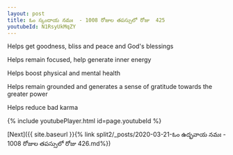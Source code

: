 ```yaml
---
layout: post
title: ఓం స్కందాయ నమః  - 1008 రోజుల తపస్సులో రోజు  425
youtubeId: N1RsyUkMqZY
---
```

 
 
Helps get goodness, bliss and peace and God's blessings
 
Helps remain focused, help generate inner energy 
 
Helps boost physical and mental health 
 
Helps remain grounded and generates a sense of gratitude towards the greater power 
 
Helps reduce bad karma
 
 
 
 


{% include youtubePlayer.html id=page.youtubeId %}
 
[Next]({{ site.baseurl }}{% link  split2/_posts/2020-03-21-ఓం ఉద్భవాయ నమః  - 1008 రోజుల తపస్సులో రోజు  426.md%})
 
